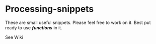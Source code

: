 # Processing-snippets
These are small useful snippets. Please feel free to work on it. Best put ready to use ***functions*** in it.

See Wiki 


